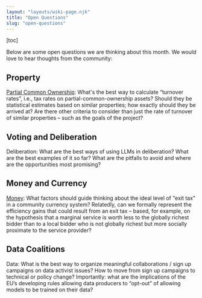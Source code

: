 ```yaml
---
layout: "layouts/wiki-page.njk"
title: "Open Questions"
slug: "open-questions"
---
```

[toc]

Below are some open questions we are thinking about this month. We would love to hear thoughts from the community:

## Property

[Partial Common Ownership](/wiki/plural-property/): What's the best way to calculate “turnover rates”, i.e., tax rates on partial-common-ownership assets? Should they be statistical estimates based on similar properties; how exactly should they be arrived at? Are there other criteria to consider than just the rate of turnover of similar properties – such as the goals of the project?

## Voting and Deliberation

Deliberation: What are the best ways of using LLMs in deliberation? What are the best examples of it so far? What are the pitfalls to avoid and where are the opportunities most promising?

## Money and Currency

[Money](/wiki/plural-money/): What factors should guide thinking about the ideal level of "exit tax" in a community currency system? Relatedly, can we formally represent the efficiency gains that could result from an exit tax – based, for example, on the hypothesis that a marginal service is worth less to the globally richest bidder than to a local bidder who is not globally richest but more socially proximate to the service provider?

## Data Coalitions

Data: What is the best way to organize meaningful collaborations / sign up campaigns on data activist issues? How to move from sign up campaigns to technical or policy change? Importantly: what are the implications of the EU’s developing rules allowing data producers to “opt-out” of allowing models to be trained on their data?  